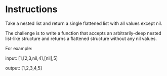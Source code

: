 # Instructions

Take a nested list and return a single flattened list with all values except nil.

The challenge is to write a function that accepts an arbitrarily-deep nested list-like structure and returns a flattened structure without any nil values.

For example:

input: [1,[2,3,nil,4],[nil],5]

output: [1,2,3,4,5]
